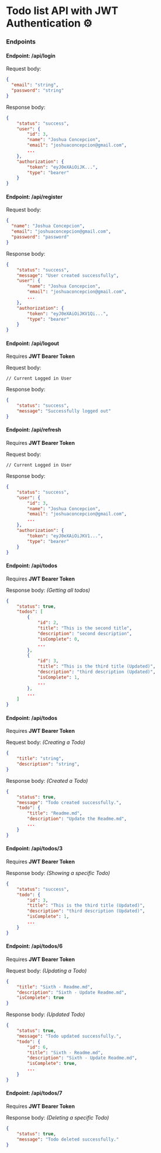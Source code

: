 # Todo list API with JWT Authentication ⚙️

### Endpoints

<!-- Login -->
#### Endpoint: /api/login

Request body:
```json
{
  "email": "string",
  "password": "string"
}
```

Response body:
```json
{
    "status": "success",
    "user": {
        "id": 3,
        "name": "Joshua Concepcion",
        "email": "joshuaconcepcion@gmail.com",
        ...
    },
    "authorization": {
        "token": "eyJ0eXAiOiJK...",
        "type": "bearer"
    }
}
```

<!-- Register -->
#### Endpoint: /api/register

Request body:
```json
{
  "name": "Joshua Concepcion",
  "email": "joshuaconcepcion@gmail.com",
  "password": "password"
}
```

Response body:
```json
{
    "status": "success",
    "message": "User created successfully",
    "user": {
        "name": "Joshua Concepcion",
        "email": "joshuaconcepcion@gmail.com",
        ...
    },
    "authorization": {
        "token": "eyJ0eXAiOiJKV1Qi...",
        "type": "bearer"
    }
}
```

<!-- Logout -->
#### Endpoint: /api/logout

Requires **JWT Bearer Token**

Request body:
```
// Current Logged in User
```

Response body:
```json
{
    "status": "success",
    "message": "Successfully logged out"
}
```

<!-- Refresh Token -->
#### Endpoint: /api/refresh

Requires **JWT Bearer Token**

Request body:
```
// Current Logged in User
```

Response body:
```json
{
    "status": "success",
    "user": {
        "id": 3,
        "name": "Joshua Concepcion",
        "email": "joshuaconcepcion@gmail.com",
        ...
    },
    "authorization": {
        "token": "eyJ0eXAiOiJKV1...",
        "type": "bearer"
    }
}
```

<!-- Getting All Todos -->
#### Endpoint: /api/todos

Requires **JWT Bearer Token**

Response body: <em>(Getting all todos)</em>
```json
{
    "status": true,
    "todos": [
        {
            "id": 2,
            "title": "This is the second title",
            "description": "second description",
            "isComplete": 0,
            ...
        },
        {
            "id": 3,
            "title": "This is the third title (Updated)",
            "description": "third description (Updated)",
            "isComplete": 1,
            ...
        },
        ...
    ]
}
```

<!-- Creating a Todo -->
#### Endpoint: /api/todos

Requires **JWT Bearer Token**

Request body: <em>(Creating a Todo)</em>
```json
{
    "title": "string",
    "description": "string",
}
```

Response body: <em>(Created a Todo)</em>
```json
{
    "status": true,
    "message": "Todo created successfully.",
    "todo": {
        "title": "Readme.md",
        "description": "Update the Readme.md",
        ...
    }
}
```

<!-- Showing a Specific Todo -->
#### Endpoint: /api/todos/3

Requires **JWT Bearer Token**

Response body: <em>(Showing a specific Todo)</em>
```json
{
    "status": "success",
    "todo": {
        "id": 3,
        "title": "This is the third title (Updated)",
        "description": "third description (Updated)",
        "isComplete": 1,
        ...
    }
}
```

<!-- Updating a Todo -->
#### Endpoint: /api/todos/6

Requires **JWT Bearer Token**

Request body: <em>(Updating a Todo)</em>
```json
{
    "title": "Sixth - Readme.md",
    "description": "Sixth - Update Readme.md",
    "isComplete": true
}
```

Response body: <em>(Updated Todo)</em>
```json
{
    "status": true,
    "message": "Todo updated successfully.",
    "todo": {
        "id": 6,
        "title": "Sixth - Readme.md",
        "description": "Sixth - Update Readme.md",
        "isComplete": true,
        ...
    }
}
```

<!-- Deleting a Todo -->
#### Endpoint: /api/todos/7

Requires **JWT Bearer Token**

Response body: <em>(Deleting a specific Todo)</em>
```json
{
    "status": true,
    "message": "Todo deleted successfully."
}
```